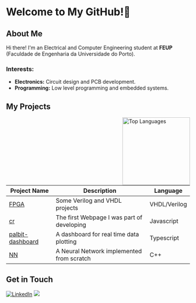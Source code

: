 # Welcome to My GitHub!👋

## About Me
Hi there! I'm an Electrical and Computer Engineering student at **FEUP** (Faculdade de Engenharia da Universidade do Porto).


### Interests:
- **Electronics:** Circuit design and PCB development.
- **Programming:** Low level programming and embedded systems.

## My Projects

<img height=185 align="right" src="https://github-readme-stats.vercel.app/api/top-langs/?username=d-monteiro&layout=donut&theme=dark&card_width=175" alt="Top Languages"/>


| Project Name | Description | Language |
|-------------|-------------|-------------|
| [FPGA](https://github.com/d-monteiro/FPGA) | Some Verilog and VHDL projects | VHDL/Verilog |
| [cr](https://github.com/d-monteiro/cr) | The first Webpage I was part of developing | Javascript |
| [palbit-dashboard](https://github.com/d-monteiro/palbit-dashboard) | A dashboard for real time data plotting | Typescript |
| [NN](https://github.com/d-monteiro/NN) | A Neural Network implemented from scratch | C++ |

## Get in Touch
[![LinkedIn](https://img.shields.io/badge/LinkedIn-0077B5?style=for-the-badge&logo=linkedin&logoColor=white)](https://www.linkedin.com/in/duarte-santos-monteiro/)
<a style="text-decoration: none;" href="mailto:duartemsm26@gmail.com"><img src="https://img.shields.io/badge/Gmail-D14836?style=for-the-badge&logo=gmail&logoColor=white" /></a>

<!--

| **[PROG](https://github.com/d-monteiro/PROG)** | FEUP Class to learn C | C |
| **[ESDA](https://github.com/d-monteiro/ESDA)** | FEUP Class to learn C++ and Algorithms | C++ |

## Hi there 👋


**d-monteiro/d-monteiro** is a ✨ _special_ ✨ repository because its `README.md` (this file) appears on your GitHub profile.

Here are some ideas to get you started:



- 🔭 I’m currently working on ...
- 🌱 I’m currently learning ...
- 👯 I’m looking to collaborate on ...
- 🤔 I’m looking for help with ...
- 💬 Ask me about ...
- 📫 How to reach me: ...
- 😄 Pronouns: ...
- ⚡ Fun fact: ...
-->
